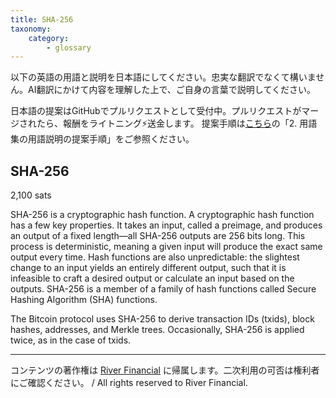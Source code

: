 ```yaml
---
title: SHA-256
taxonomy:
    category:
        - glossary
---
```


以下の英語の用語と説明を日本語にしてください。忠実な翻訳でなくて構いません。AI翻訳にかけて内容を理解した上で、ご自身の言葉で説明してください。

日本語の提案はGitHubでプルリクエストとして受付中。プルリクエストがマージされたら、報酬をライトニング⚡️送金します。
提案手順は[こちら](https://github.com/lostinbitcoin/categories/wiki)の「2. 用語集の用語説明の提案手順」をご参照ください。

## SHA-256
2,100 sats

SHA-256 is a cryptographic hash function. A cryptographic hash function has a few key properties. It takes an input, called a preimage, and produces an output of a fixed length—all SHA-256 outputs are 256 bits long. This process is deterministic, meaning a given input will produce the exact same output every time. Hash functions are also unpredictable: the slightest change to an input yields an entirely different output, such that it is infeasible to craft a desired output or calculate an input based on the outputs. SHA-256 is a member of a family of hash functions called Secure Hashing Algorithm (SHA) functions.

The Bitcoin protocol uses SHA-256 to derive transaction IDs (txids), block hashes, addresses, and Merkle trees. Occasionally, SHA-256 is applied twice, as in the case of txids.


---
コンテンツの著作権は [River Financial](https://river.com/) に帰属します。二次利用の可否は権利者にご確認ください。 / All rights reserved to River Financial.
